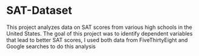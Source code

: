 # SAT-Dataset
This project analyzes data on SAT scores from various high schools in the United States. 
The goal of this project was to identify dependent variables that lead to better SAT scores, I used both data from FiveThirtyEight and Google searches to do this analysis
